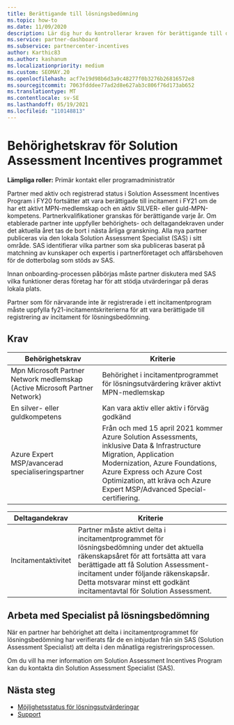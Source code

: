 ```yaml
---
title: Berättigande till lösningsbedömning
ms.topic: how-to
ms.date: 11/09/2020
description: Lär dig hur du kontrollerar kraven för berättigande till deltagande i Solution Assessment Incentives program.
ms.service: partner-dashboard
ms.subservice: partnercenter-incentives
author: Karthic83
ms.author: kashanum
ms.localizationpriority: medium
ms.custom: SEOMAY.20
ms.openlocfilehash: acf7e19d98b6d3a9c48277f0b3276b26816572e8
ms.sourcegitcommit: 7063fdddee77ad2d8e627ab3c806f76d173ab652
ms.translationtype: MT
ms.contentlocale: sv-SE
ms.lasthandoff: 05/19/2021
ms.locfileid: "110148813"
---
```

# <a name="eligibility-requirements-for-the-solution-assessment-incentives-program"></a>Behörighetskrav för Solution Assessment Incentives programmet

**Lämpliga roller:** Primär kontakt eller programadministratör

Partner med aktiv och registrerad status i Solution Assessment Incentives Program i FY20 fortsätter att vara berättigade till incitament i FY21 om de har ett aktivt MPN-medlemskap och en aktiv SILVER- eller guld-MPN-kompetens. Partnerkvalifikationer granskas för berättigande varje år. Om etablerade partner inte uppfyller behörighets- och deltagandekraven under det aktuella året tas de bort i nästa årliga granskning. Alla nya partner publiceras via den lokala Solution Assessment Specialist (SAS) i sitt område. SAS identifierar vilka partner som ska publiceras baserat på matchning av kunskaper och expertis i partnerföretaget och affärsbehoven för de dotterbolag som stöds av SAS.

Innan onboarding-processen påbörjas måste partner diskutera med SAS vilka funktioner deras företag har för att stödja utvärderingar på deras lokala plats.

Partner som för närvarande inte är registrerade i ett incitamentprogram måste uppfylla fy21-incitamentskriterierna för att vara berättigade till registrering av incitament för lösningsbedömning.

## <a name="requirements"></a>Krav

|**Behörighetskrav**|**Kriterie**|
|-----------------------|------------------|
|Mpn Microsoft Partner Network medlemskap (Active Microsoft Partner Network)|Behörighet i incitamentprogrammet för lösningsutvärdering kräver aktivt MPN-medlemskap|
|En silver- eller guldkompetens|Kan vara aktiv eller aktiv i förväg godkänd|
|Azure Expert MSP/avancerad specialiseringspartner|Från och med 15 april 2021 kommer Azure Solution Assessments, inklusive Data & Infrastructure Migration, Application Modernization, Azure Foundations, Azure Express och Azure Cost Optimization, att kräva och Azure Expert MSP/Advanced Special-certifiering.|

|**Deltagandekrav**|**Kriterie**|
|-------------------------|-------------------------------------|
|Incitamentaktivitet|Partner måste aktivt delta i incitamentprogrammet för lösningsbedömning under det aktuella räkenskapsåret för att fortsätta att vara berättigade att få Solution Assessment-incitament under följande räkenskapsår. Detta motsvarar minst ett godkänt incitamentavtal för Solution Assessment.|

## <a name="work-with-solution-assessment-specialist"></a>Arbeta med Specialist på lösningsbedömning

När en partner har behörighet att delta i incitamentprogrammet för lösningsbedömning har verifierats får de en inbjudan från sin SAS (Solution Assessment Specialist) att delta i den månatliga registreringsprocessen.

Om du vill ha mer information om Solution Assessment Incentives Program kan du kontakta din Solution Assessment Specialist (SAS).

## <a name="next-steps"></a>Nästa steg

- [Möjlighetsstatus för lösningsutvärderingar](chip-solution-assessment.md)
- [Support](report-problems-with-partner-center.md)









